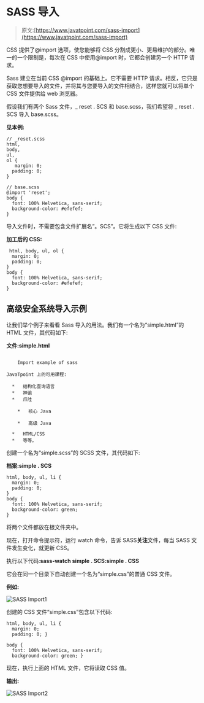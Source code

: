 # SASS 导入

> 原文:[https://www.javatpoint.com/sass-import](https://www.javatpoint.com/sass-import)

CSS 提供了@import 选项，使您能够将 CSS 分割成更小、更易维护的部分。唯一的一个限制是，每次在 CSS 中使用@import 时，它都会创建另一个 HTTP 请求。

Sass 建立在当前 CSS @import 的基础上。它不需要 HTTP 请求。相反，它只是获取您想要导入的文件，并将其与您要导入的文件相结合，这样您就可以将单个 CSS 文件提供给 web 浏览器。

假设我们有两个 Sass 文件，_ reset . SCS 和 base.scss，我们希望将 _ reset . SCS 导入 base.scss。

**见本例:**

```
// _reset.scss
html,
body,
ul,
ol {
   margin: 0;
  padding: 0;
}

```

```
// base.scss
@import 'reset';
body {
  font: 100% Helvetica, sans-serif;
  background-color: #efefef;
} 

```

导入文件时，不需要包含文件扩展名”。SCS”。它将生成以下 CSS 文件:

**加工后的 CSS:**

```
 html, body, ul, ol {
  margin: 0;
  padding: 0;
}
body {
  font: 100% Helvetica, sans-serif;
  background-color: #efefef;
}

```

## 高级安全系统导入示例

让我们举个例子来看看 Sass 导入的用法。我们有一个名为“simple.html”的 HTML 文件，其代码如下:

**文件:simple.html**

```

    Import example of sass  

JavaTpoint 上的可用课程:

  *   结构化查询语言
  *   神谕
  *   爪哇

    *   核心 Java

    *   高级 Java

  *   HTML/CSS
  *   等等。

```

创建一个名为“simple.scss”的 SCSS 文件，其代码如下:

**档案:simple . SCS**

```
html, body, ul, li {  
  margin: 0;  
  padding: 0;  
}  
body {  
  font: 100% Helvetica, sans-serif;  
  background-color: green;  
}   

```

将两个文件都放在根文件夹中。

现在，打开命令提示符，运行 watch 命令，告诉 SASS**关注**文件，每当 SASS 文件发生变化，就更新 CSS。

执行以下代码:**sass-watch simple . SCS:simple . CSS**

它会在同一个目录下自动创建一个名为“simple.css”的普通 CSS 文件。

**例如:**

![SASS Import1](../Images/05f8bb7256806742da074363c3b71f27.png)

创建的 CSS 文件“simple.css”包含以下代码:

```
html, body, ul, li {
  margin: 0;
  padding: 0; }

body {
  font: 100% Helvetica, sans-serif;
  background-color: green; } 

```

现在，执行上面的 HTML 文件，它将读取 CSS 值。

**输出:**

![SASS Import2](../Images/7b1aa1af550a2a0f434f1814104c459d.png)